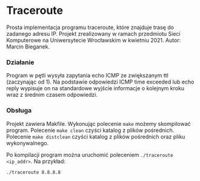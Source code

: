 # Traceroute

Prosta implementacja programu traceroute, które znajduje trasę do zadanego adresu IP.
Projekt zrealizowany w ramach przedmiotu Sieci Komputerowe na Uniwersytecie Wrocławskim w kwietniu 2021.
Autor: Marcin Bieganek.

### Działanie

Program w pętli wysyła zapytania echo ICMP ze zwiększanym ttl (zaczynając od 1). Na podstawie odpowiedzi ICMP time exceeded lub echo reply wypisuje on na standardowe wyjście informacje o kolejnym kroku wraz z średnim czasem odpowiedzi.

### Obsługa

Projekt zawiera Makfile. Wykonując polecenie `make` możemy skompilować program.
Polecenie `make clean` czyści katalog z plików pośrednich. 
Polecenie `make distclean` czyści katalog z plików pośrednich oraz pliku wykonywalnego.

Po kompilacji program można uruchomić poleceniem `./traceroute <ip_addr>`.
Na przykład:

`./traceroute 8.8.8.8`
